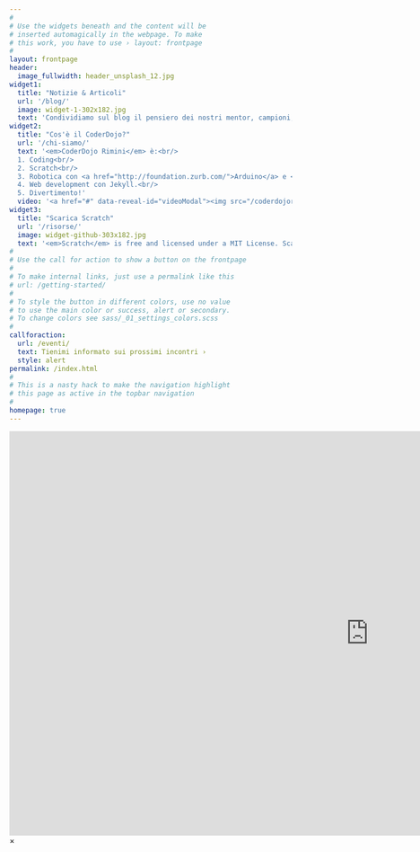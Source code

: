 ```yaml
---
#
# Use the widgets beneath and the content will be
# inserted automagically in the webpage. To make
# this work, you have to use › layout: frontpage
#
layout: frontpage
header:
  image_fullwidth: header_unsplash_12.jpg
widget1:
  title: "Notizie & Articoli"
  url: '/blog/'
  image: widget-1-302x182.jpg
  text: 'Condividiamo sul blog il pensiero dei nostri mentor, campioni, ninja ed ovviamente del nostro venerando  <em>Sensei</em>.'
widget2:
  title: "Cos'è il CoderDojo?"
  url: '/chi-siamo/'
  text: '<em>CoderDojo Rimini</em> è:<br/>
  1. Coding<br/>
  2. Scratch<br/>
  3. Robotica con <a href="http://foundation.zurb.com/">Arduino</a> e <a href="http://foundation.zurb.com/">Raspberry</a>.<br/>
  4. Web development con Jekyll.<br/>
  5. Divertimento!'
  video: '<a href="#" data-reveal-id="videoModal"><img src="/coderdojorimini/images/start-video-feeling-responsive-302x182.jpg" width="302" height="182" alt=""/></a>'
widget3:
  title: "Scarica Scratch"
  url: '/risorse/'
  image: widget-github-303x182.jpg
  text: '<em>Scratch</em> is free and licensed under a MIT License. Scaricalo e comincia a sviluppare. Prendi la versione  <a href="https://github.com/Phlow/feeling-responsive/tree/bare-bones-version">Off Line</a> per il tuo sistema operativo o prova ad usare quella <a href="https://github.com/Phlow/feeling-responsive/tree/gh-pages">on line</a> più aggiornata. Scrivici via Twitter <a href="http://twitter.com/coderdojoRN">@coderdojoRN</a>.'
#
# Use the call for action to show a button on the frontpage
#
# To make internal links, just use a permalink like this
# url: /getting-started/
#
# To style the button in different colors, use no value
# to use the main color or success, alert or secondary.
# To change colors see sass/_01_settings_colors.scss
#
callforaction:
  url: /eventi/
  text: Tienimi informato sui prossimi incontri ›
  style: alert
permalink: /index.html
#
# This is a nasty hack to make the navigation highlight
# this page as active in the topbar navigation
#
homepage: true
---
```


<div id="videoModal" class="reveal-modal large" data-reveal="">
  <div class="flex-video widescreen vimeo" style="display: block;">
    <iframe width="1280" height="720" src="https://www.youtube.com/embed/70kwN4cgBjM" frameborder="0" allowfullscreen></iframe>
  </div>
  <a class="close-reveal-modal">&#215;</a>
</div>
